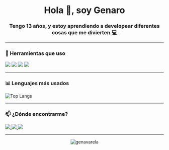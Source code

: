 <!-- Banner con fondo (puedes reemplazar con otro link de imagen si deseas) -->
<p align="center">
</p>

<h1 align="center">Hola 👋, soy Genaro</h1>
<h3 align="center">Tengo 13 años, y estoy aprendiendo a developear diferentes cosas que me divierten.💻</h3>

---

### 🧰 Herramientas que uso
<p align="left">
  <img src="https://img.shields.io/badge/Visual_Studio_Code-0078d7?style=for-the-badge&logo=visual%20studio%20code&logoColor=white"/>
  <img src="https://img.shields.io/badge/Python-3776AB?style=for-the-badge&logo=python&logoColor=white" />
  <img src="https://img.shields.io/badge/DiscordJS-5865F2?style=for-the-badge&logo=discord&logoColor=white" />
  <img src="https://img.shields.io/badge/Node.js-339933?style=for-the-badge&logo=nodedotjs&logoColor=white" />
</p>

---

### 📊 Lenguajes más usados

![Top Langs](https://github-readme-stats.vercel.app/api/top-langs/?username=genavarela&layout=compact&theme=radical)

---

### 📫 ¿Dónde encontrarme?

<p align="left">
  <a href="https://discord.com/users/1332946416632594445" target="_blank">
    <img src="https://img.shields.io/badge/Discord-%237289DA.svg?style=for-the-badge&logo=discord&logoColor=white" />
  </a>
  <a href="https://github.com/genavarela" target="_blank">
    <img src="https://img.shields.io/badge/GitHub-100000?style=for-the-badge&logo=github&logoColor=white"/>
  <a href="https://www.youtube.com/@poreed11">
    <img src="https://www.google.com/imgres?q=youtube%20para%20github%20icono%20pixeleado%2010%20px%20de%20alto%20y%2050%20de%20ancho%20q%20diga%20youtube&imgurl=https%3A%2F%2Fpreview.redd.it%2F7cp59f6cz1m21.png%3Fwidth%3D640%26crop%3Dsmart%26auto%3Dwebp%26s%3D46bc783d966fc1cd98e210d5b6eae6af8fd83550&imgrefurl=https%3A%2F%2Fwww.reddit.com%2Fr%2FPixelArt%2Fcomments%2Fb0y7vd%2Fyoutube_logo%2F%3Ftl%3Des-es&docid=5cCVp-6XUXzOjM&tbnid=pnB2oycHkZxnSM&vet=12ahUKEwidr86fpZqNAxXMqZUCHfJUHAsQM3oECGkQAA..i&w=640&h=640&hcb=2&ved=2ahUKEwidr86fpZqNAxXMqZUCHfJUHAsQM3oECGkQAA">
  </a>
</p>

---

<p align="center">
  <img src="https://komarev.com/ghpvc/?username=genavarela&label=Visitas&color=blue&style=flat" alt="genavarela" />
</p>
